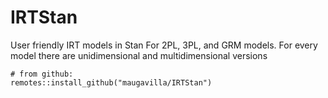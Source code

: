 # IRTStan
User friendly IRT models in Stan
For 2PL, 3PL, and GRM models. 
For every model there are unidimensional and multidimensional versions

```
# from github:
remotes::install_github("maugavilla/IRTStan")
```
